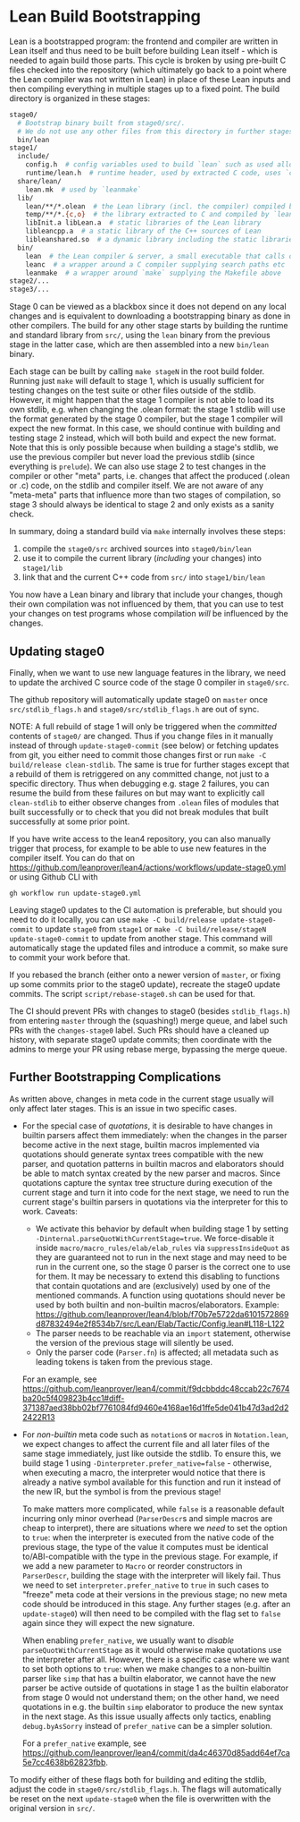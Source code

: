 # Lean Build Bootstrapping

Lean is a bootstrapped program: the
frontend and compiler are written in Lean itself and thus need to be built before
building Lean itself - which is needed to again build those parts. This cycle is
broken by using pre-built C files checked into the repository (which ultimately
go back to a point where the Lean compiler was not written in Lean) in place of
these Lean inputs and then compiling everything in multiple stages up to a fixed
point. The build directory is organized in these stages:

```bash
stage0/
  # Bootstrap binary built from stage0/src/.
  # We do not use any other files from this directory in further stages.
  bin/lean
stage1/
  include/
    config.h  # config variables used to build `lean` such as used allocator
    runtime/lean.h  # runtime header, used by extracted C code, uses `config.h`
  share/lean/
    lean.mk  # used by `leanmake`
  lib/
    lean/**/*.olean  # the Lean library (incl. the compiler) compiled by the previous stage's `lean`
    temp/**/*.{c,o}  # the library extracted to C and compiled by `leanc`
    libInit.a libLean.a  # static libraries of the Lean library
    libleancpp.a  # a static library of the C++ sources of Lean
    libleanshared.so  # a dynamic library including the static libraries above
  bin/
    lean  # the Lean compiler & server, a small executable that calls directly into libleanshared.so
    leanc  # a wrapper around a C compiler supplying search paths etc
    leanmake  # a wrapper around `make` supplying the Makefile above
stage2/...
stage3/...
```

Stage 0 can be viewed as a blackbox since it does not depend on any local
changes and is equivalent to downloading a bootstrapping binary as done in other
compilers. The build for any other stage starts by building the runtime and
standard library from `src/`, using the `lean` binary from the previous stage in
the latter case, which are then assembled into a new `bin/lean` binary.

Each stage can be built by calling `make stageN` in the root build folder.
Running just `make` will default to stage 1, which is usually sufficient for
testing changes on the test suite or other files outside of the stdlib. However,
it might happen that the stage 1 compiler is not able to load its own stdlib,
e.g. when changing the .olean format: the stage 1 stdlib will use the format
generated by the stage 0 compiler, but the stage 1 compiler will expect the new
format. In this case, we should continue with building and testing stage 2
instead, which will both build and expect the new format. Note that this is only
possible because when building a stage's stdlib, we use the previous compiler
but never load the previous stdlib (since everything is `prelude`). We can also
use stage 2 to test changes in the compiler or other "meta" parts, i.e. changes
that affect the produced (.olean or .c) code, on the stdlib and compiler itself.
We are not aware of any "meta-meta" parts that influence more than two stages of
compilation, so stage 3 should always be identical to stage 2 and only exists as
a sanity check.

In summary, doing a standard build via `make` internally involves these steps:

1. compile the `stage0/src` archived sources into `stage0/bin/lean`
1. use it to compile the current library (*including* your changes) into `stage1/lib`
1. link that and the current C++ code from `src/` into `stage1/bin/lean`

You now have a Lean binary and library that include your changes, though their
own compilation was not influenced by them, that you can use to test your
changes on test programs whose compilation *will* be influenced by the changes.

## Updating stage0

Finally, when we want to use new language features in the library, we need to
update the archived C source code of the stage 0 compiler in `stage0/src`.

The github repository will automatically update stage0 on `master` once
`src/stdlib_flags.h` and `stage0/src/stdlib_flags.h` are out of sync.

NOTE: A full rebuild of stage 1 will only be triggered when the *committed* contents of `stage0/` are changed.
Thus if you change files in it manually instead of through `update-stage0-commit` (see below) or fetching updates from git, you either need to commit those changes first or run `make -C build/release clean-stdlib`.
The same is true for further stages except that a rebuild of them is retriggered on any committed change, not just to a specific directory.
Thus when debugging e.g. stage 2 failures, you can resume the build from these failures on but may want to explicitly call `clean-stdlib` to either observe changes from `.olean` files of modules that built successfully or to check that you did not break modules that built successfully at some prior point.

If you have write access to the lean4 repository, you can also manually
trigger that process, for example to be able to use new features in the compiler itself.
You can do that on <https://github.com/leanprover/lean4/actions/workflows/update-stage0.yml>
or using Github CLI with
```
gh workflow run update-stage0.yml
```

Leaving stage0 updates to the CI automation is preferable, but should you need
to do it locally, you can use `make -C build/release update-stage0-commit` to
update `stage0` from `stage1` or `make -C build/release/stageN update-stage0-commit` to
update from another stage. This command will automatically stage the updated files
and introduce a commit, so make sure to commit your work before that.

If you rebased the branch (either onto a newer version of `master`, or fixing
up some commits prior to the stage0 update), recreate the stage0 update commits.
The script `script/rebase-stage0.sh` can be used for that.

The CI should prevent PRs with changes to stage0 (besides `stdlib_flags.h`)
from entering `master` through the (squashing!) merge queue, and label such PRs
with the `changes-stage0` label. Such PRs should have a cleaned up history,
with separate stage0 update commits; then coordinate with the admins to merge
your PR using rebase merge, bypassing the merge queue.


## Further Bootstrapping Complications

As written above, changes in meta code in the current stage usually will only
affect later stages. This is an issue in two specific cases.

* For the special case of *quotations*, it is desirable to have changes in builtin parsers affect them immediately: when the changes in the parser become active in the next stage, builtin macros implemented via quotations should generate syntax trees compatible with the new parser, and quotation patterns in builtin macros and elaborators should be able to match syntax created by the new parser and macros.
  Since quotations capture the syntax tree structure during execution of the current stage and turn it into code for the next stage, we need to run the current stage's builtin parsers in quotations via the interpreter for this to work.
  Caveats:
  * We activate this behavior by default when building stage 1 by setting `-Dinternal.parseQuotWithCurrentStage=true`.
    We force-disable it inside `macro/macro_rules/elab/elab_rules` via `suppressInsideQuot` as they are guaranteed not to run in the next stage and may need to be run in the current one, so the stage 0 parser is the correct one to use for them.
    It may be necessary to extend this disabling to functions that contain quotations and are (exclusively) used by one of the mentioned commands. A function using quotations should never be used by both builtin and non-builtin macros/elaborators. Example: https://github.com/leanprover/lean4/blob/f70b7e5722da6101572869d87832494e2f8534b7/src/Lean/Elab/Tactic/Config.lean#L118-L122
  * The parser needs to be reachable via an `import` statement, otherwise the version of the previous stage will silently be used.
  * Only the parser code (`Parser.fn`) is affected; all metadata such as leading tokens is taken from the previous stage.

  For an example, see https://github.com/leanprover/lean4/commit/f9dcbbddc48ccab22c7674ba20c5f409823b4cc1#diff-371387aed38bb02bf7761084fd9460e4168ae16d1ffe5de041b47d3ad2d22422R13

* For *non-builtin* meta code such as `notation`s or `macro`s in
  `Notation.lean`, we expect changes to affect the current file and all later
  files of the same stage immediately, just like outside the stdlib. To ensure
  this, we build stage 1 using `-Dinterpreter.prefer_native=false` -
  otherwise, when executing a macro, the interpreter would notice that there is
  already a native symbol available for this function and run it instead of the
  new IR, but the symbol is from the previous stage!

  To make matters more complicated, while `false` is a reasonable default
  incurring only minor overhead (`ParserDescr`s and simple macros are cheap to
  interpret), there are situations where we *need* to set the option to `true`:
  when the interpreter is executed from the native code of the previous stage,
  the type of the value it computes must be identical to/ABI-compatible with the
  type in the previous stage. For example, if we add a new parameter to `Macro`
  or reorder constructors in `ParserDescr`, building the stage with the
  interpreter will likely fail. Thus we need to set `interpreter.prefer_native`
  to `true` in such cases to "freeze" meta code at their versions in the
  previous stage; no new meta code should be introduced in this stage. Any
  further stages (e.g. after an `update-stage0`) will then need to be compiled
  with the flag set to `false` again since they will expect the new signature.

  When enabling `prefer_native`, we usually want to *disable* `parseQuotWithCurrentStage` as it would otherwise make quotations use the interpreter after all.
  However, there is a specific case where we want to set both options to `true`: when we make changes to a non-builtin parser like `simp` that has a builtin elaborator, we cannot have the new parser be active outside of quotations in stage 1 as the builtin elaborator from stage 0 would not understand them; on the other hand, we need quotations in e.g. the builtin `simp` elaborator to produce the new syntax in the next stage.
  As this issue usually affects only tactics, enabling `debug.byAsSorry` instead of `prefer_native` can be a simpler solution.

  For a `prefer_native` example, see https://github.com/leanprover/lean4/commit/da4c46370d85add64ef7ca5e7cc4638b62823fbb.

To modify either of these flags both for building and editing the stdlib, adjust
the code in `stage0/src/stdlib_flags.h`. The flags will automatically be reset
on the next `update-stage0` when the file is overwritten with the original
version in `src/`.
